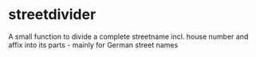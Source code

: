 # streetdivider
A small function to divide a complete streetname incl. house number and affix into its parts - mainly for German street names
